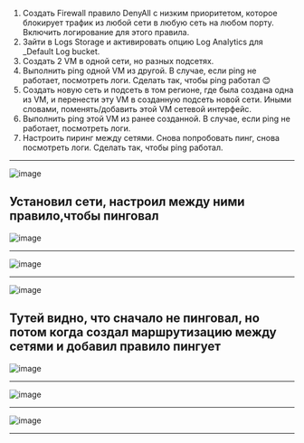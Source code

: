 1. Создать Firewall правило DenyAll с низким приоритетом, которое блокирует трафик из любой сети в любую сеть на любом порту. Включить логирование для этого правила.
2. Зайти в Logs Storage и активировать опцию Log Analytics для _Default Log bucket.
3. Создать 2 VM в одной сети, но разных подсетях.
4. Выполнить ping одной VM из другой. В случае, если ping не работает, посмотреть логи. Сделать так, чтобы ping работал 😊
5. Создать новую сеть и подсеть в том регионе, где была создана одна из VM, и перенести эту VM в созданную подсеть новой сети. Иными словами, поменять/добавить этой VM сетевой интерфейс.
6. Выполнить ping этой VM из ранее созданной. В случае, если ping не работает, посмотреть логи.
7. Настроить пиринг между сетями. Снова попробовать пинг, снова посмотреть логи. Сделать так, чтобы ping работал.
---

![image](https://github.com/tms-dos17-onl/Alex-Krylov/assets/139115675/d4033396-61c3-4f17-b233-1435857ae587)

Установил сети, настроил между ними правило,чтобы пинговал
---
![image](https://github.com/tms-dos17-onl/Alex-Krylov/assets/139115675/eef96937-09e4-4912-bacf-e752b6e9509c)

---
![image](https://github.com/tms-dos17-onl/Alex-Krylov/assets/139115675/04d4bd5e-9dfd-4869-a23b-7d70b08eeafd)

---
![image](https://github.com/tms-dos17-onl/Alex-Krylov/assets/139115675/f5b6ee01-985e-4840-8f28-e87ea48853b1)

Тутей видно, что сначало не пинговал, но потом когда создал маршрутизацию между сетями и добавил правило пингует
---
![image](https://github.com/tms-dos17-onl/Alex-Krylov/assets/139115675/44ae46e2-b1a1-4ec4-908b-908197e95f98)

---
![image](https://github.com/tms-dos17-onl/Alex-Krylov/assets/139115675/0d2b50e3-6b12-4193-ac91-e5f236dddea9)

---
![image](https://github.com/tms-dos17-onl/Alex-Krylov/assets/139115675/03f5643a-7b61-4440-96d2-e1d8a94f16cc)

---



